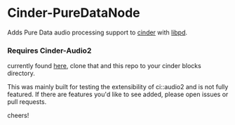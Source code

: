 # Cinder-PureDataNode

Adds Pure Data audio processing support to [cinder](https://github.com/cinder/Cinder) with [libpd](https://github.com/libpd/libpd).

### Requires Cinder-Audio2

currently found [here](https://github.com/richardeakin/Cinder-Audio2), clone that and this repo to your cinder blocks directory.

This was mainly built for testing the extensibility of ci::audio2 and is not fully featured.  If there are features you'd like to see added, please open issues or pull requests.

cheers!